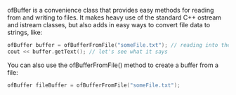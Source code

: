 ofBuffer is a convenience class that provides easy methods for reading from and writing to files. It makes heavy use of the standard C++ ostream and istream classes, but also adds in easy ways to convert file data to strings, like:

```cpp
ofBuffer buffer = ofBufferFromFile("someFile.txt"); // reading into the buffer
cout << buffer.getText(); // let's see what it says
```

You can also use the ofBufferFromFile() method to create a buffer from a file:

```cpp
ofBuffer fileBuffer = ofBufferFromFile("someFile.txt");
```

